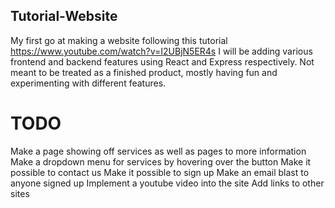 ## Tutorial-Website
My first go at making a website following this tutorial https://www.youtube.com/watch?v=I2UBjN5ER4s
I will be adding various frontend and backend features using React and Express respectively.
Not meant to be treated as a finished product, mostly having fun and experimenting with different features.

# TODO
Make a page showing off services as well as pages to more information
Make a dropdown menu for services by hovering over the button
Make it possible to contact us
Make it possible to sign up
Make an email blast to anyone signed up
Implement a youtube video into the site
Add links to other sites
